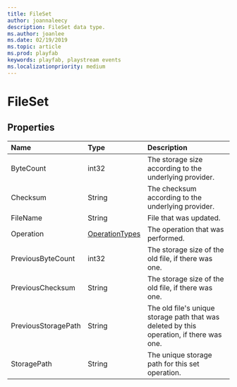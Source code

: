 ```yaml
---
title: FileSet
author: joannaleecy
description: FileSet data type.
ms.author: joanlee
ms.date: 02/19/2019
ms.topic: article
ms.prod: playfab
keywords: playfab, playstream events
ms.localizationpriority: medium
---
```


# FileSet

## Properties

|Name|Type|Description|
| :--------------------|:-------------------|:----------------------|
|ByteCount|int32|The storage size according to the underlying provider.|
|Checksum|String|The checksum according to the underlying provider.|
|FileName|String|File that was updated.|
|Operation|[OperationTypes](operationtypes.md)|The operation that was performed.|
|PreviousByteCount|int32|The storage size of the old file, if there was one.|
|PreviousChecksum|String|The storage size of the old file, if there was one.|
|PreviousStoragePath|String|The old file's unique storage path that was deleted by this operation, if there was one.|
|StoragePath|String|The unique storage path for this set operation.|




